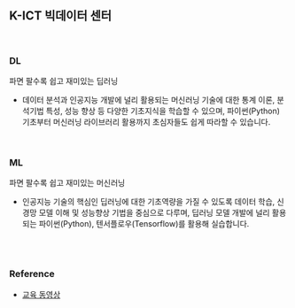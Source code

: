 ## K-ICT 빅데이터 센터

<br/>

### DL

파면 팔수록 쉽고 재미있는 딥러닝

-  데이터 분석과 인공지능 개발에 널리 활용되는 머신러닝 기술에 대한 통계 이론, 분석기법 특성, 성능 향상 등 다양한 기초지식을 학습할 수 있으며, 파이썬(Python) 기초부터 머신러닝 라이브러리 활용까지 초심자들도 쉽게 따라할 수 있습니다. 



<br/>

### ML

파면 팔수록 쉽고 재미있는 머신러닝

-  인공지능 기술의 핵심인 딥러닝에 대한 기초역량을 가질 수 있도록 데이터 학습, 신경망 모델 이해 및 성능향상 기법을 중심으로 다루며, 딥러닝 모델 개발에 널리 활용되는 파이썬(Python), 텐서플로우(Tensorflow)를 활용해 실습합니다. 





<br/>

<br/>

### Reference

- [교육 동영상]( https://kbig.kr/portal/kbig/datacube/onl_edu_class.page )